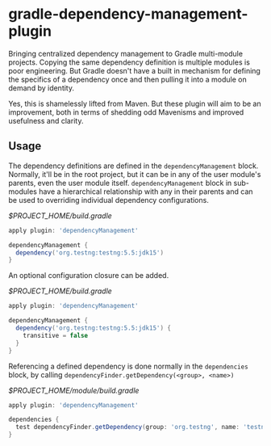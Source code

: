 gradle-dependency-management-plugin
===================================

Bringing centralized dependency management to Gradle multi-module projects. Copying the same dependency definition is multiple modules is poor engineering. But Gradle doesn't have a built in mechanism for defining the specifics of a dependency once and then pulling it into a module on demand by identity. 

Yes, this is shamelessly lifted from Maven. But these plugin will aim to be an improvement, both in terms of shedding odd Mavenisms and improved usefulness and clarity. 

Usage
-----------------------------------

The dependency definitions are defined in the `dependencyManagement` block. Normally, it'll be in the root project, but it can be in any of the user module's parents, even the user module itself. `dependencyManagement` block in sub-modules have a hierarchical relationship with any in their parents and can be used to overriding individual dependency configurations.

*$PROJECT_HOME/build.gradle*
```groovy
apply plugin: 'dependencyManagement'

dependencyManagement {
  dependency('org.testng:testng:5.5:jdk15')
}
```

An optional configuration closure can be added.

*$PROJECT_HOME/build.gradle*
```groovy
apply plugin: 'dependencyManagement'

dependencyManagement {
  dependency('org.testng:testng:5.5:jdk15') {
    transitive = false
  }
}
```

Referencing a defined dependency is done normally in the `dependencies` block, by calling `dependencyFinder.getDependency(<group>, <name>)`

*$PROJECT_HOME/module/build.gradle*
```groovy
apply plugin: 'dependencyManagement'

dependencies {
  test dependencyFinder.getDependency(group: 'org.testng', name: 'testng')
}
```
